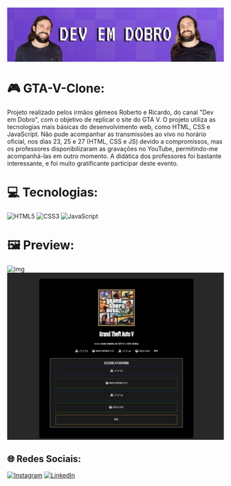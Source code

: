 ![img](/src/imagens/preview3.jpeg)
# 🎮 GTA-V-Clone:
Projeto realizado pelos irmãos gêmeos Roberto e Ricardo, do canal "Dev em Dobro", com o objetivo de replicar o site do GTA V. O projeto utiliza as tecnologias mais básicas do desenvolvimento web, como HTML, CSS e JavaScript. Não pude acompanhar as transmissões ao vivo no horário oficial, nos dias 23, 25 e 27 (HTML, CSS e JS) devido a compromissos, mas os professores disponibilizaram as gravações no YouTube, permitindo-me acompanhá-las em outro momento. A didática dos professores foi bastante interessante, e foi muito gratificante participar deste evento.


# 💻 Tecnologias:
![HTML5](https://img.shields.io/badge/html5-%23E34F26.svg?style=for-the-badge&logo=html5&logoColor=white) ![CSS3](https://img.shields.io/badge/css3-%231572B6.svg?style=for-the-badge&logo=css3&logoColor=white) ![JavaScript](https://img.shields.io/badge/javascript-%23323330.svg?style=for-the-badge&logo=javascript&logoColor=%23F7DF1E) 

# 🖼️ Preview: 
![img](/src/imagens/preview.png)
![img](/src/imagens/preview2.png)


## 🌐 Redes Sociais:
[![Instagram](https://img.shields.io/badge/Instagram-%23E4405F.svg?logo=Instagram&logoColor=white)](https://instagram.com/fabricio_ribeiro22) [![LinkedIn](https://img.shields.io/badge/LinkedIn-%230077B5.svg?logo=linkedin&logoColor=white)](www.linkedin.com/in/fabricio-da-silva-ribeiro-8b5a12206) 






